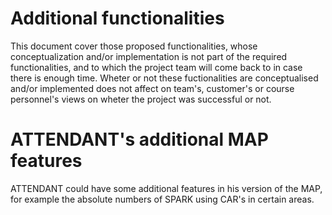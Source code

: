 # Additional functionalities

This document cover those proposed functionalities, whose conceptualization and/or implementation is not part of the required functionalities, and to which the project team will come back to in case there is enough time. Wheter or not these fuctionalities are conceptualised and/or implemented does not affect on team's, customer's or course personnel's views on wheter the project was successful or not.

# ATTENDANT's additional MAP features
ATTENDANT could have some additional features in his version of the MAP, for example the absolute numbers of SPARK using CAR's in certain areas.

